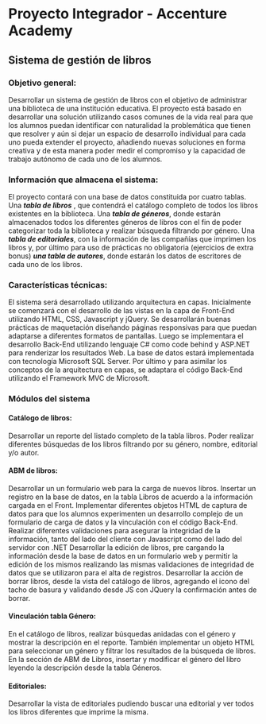 # Proyecto Integrador - Accenture Academy

## Sistema de gestión de libros



### Objetivo general:

Desarrollar un sistema de gestión de libros con el objetivo de administrar una biblioteca de una institución educativa. El proyecto está basado en desarrollar una solución utilizando casos comunes de la vida real para que los alumnos puedan identificar con naturalidad la problemática que tienen que resolver y aún si dejar un espacio de desarrollo individual para cada uno pueda extender el proyecto, añadiendo nuevas soluciones en forma creativa y de esta manera poder medir el compromiso y la capacidad de trabajo autónomo de cada uno de los alumnos.

### Información que almacena el sistema:

El proyecto contará con una base de datos constituida por cuatro tablas. Una ***tabla de libros*** , que contendrá el catálogo completo de todos los libros existentes en la biblioteca. Una ***tabla de géneros***, donde estarán almacenados todos los diferentes géneros de libros con el fin de poder categorizar toda la biblioteca y realizar búsqueda filtrando por género. Una ***tabla de editoriales***, con la información de las compañías que imprimen los libros y, por último para uso de prácticas no obligatoria (ejercicios de extra bonus) ***una tabla de autores***, donde estarán los datos de escritores de cada uno de los libros.

### Características técnicas:

El sistema será desarrollado utilizando arquitectura en capas. Inicialmente se comenzará con el desarrollo de las vistas en la capa de Front-End utilizando HTML, CSS, Javascript y jQuery. Se desarrollarán buenas prácticas de maquetación diseñando páginas responsivas para que puedan adaptarse a diferentes formatos de pantallas. Luego se implementara el desarrollo Back-End utilizando lenguaje C# como code behind y ASP.NET para renderizar los resultados Web. La base de datos estará implementada con tecnología Microsoft SQL Server. Por último y para asimilar los conceptos de la arquitectura en capas, se adaptara el código Back-End utilizando el Framework MVC de Microsoft.

### Módulos del sistema

#### Catálogo de libros:

Desarrollar un reporte del listado completo de la tabla libros. Poder realizar diferentes búsquedas de los libros filtrando por su género, nombre, editorial y/o autor.

#### ABM de libros:

Desarrollar un un formulario web para la carga de nuevos libros. Insertar un registro en la base de datos, en la tabla Libros de acuerdo a la información cargada en el Front. Implementar diferentes objetos HTML de captura de datos para que los alumnos experimenten un desarrollo complejo de un formulario de carga de datos y la vinculación con el código Back-End. Realizar diferentes validaciones para asegurar la integridad de la información, tanto del lado del cliente con Javascript como del lado del servidor con .NET
Desarrollar la edición de libros, pre cargando la información desde la base de datos en un formulario web y permitir la edición de los mismos realizando las mismas validaciones de integridad de datos que se utilizaron para el alta de registros. Desarrollar la acción de borrar libros, desde la vista del catálogo de libros, agregando el icono del tacho de basura y validando desde JS con JQuery la confirmación antes de borrar.

#### Vinculación tabla Género:

En el catálogo de libros, realizar búsquedas anidadas con el género y mostrar la descripción en el reporte. También implementar un objeto HTML para seleccionar un género y filtrar los resultados de la búsqueda de libros. En la sección de ABM de Libros, insertar y modificar el género del libro leyendo la descripción desde la tabla Géneros.

#### Editoriales:

Desarrollar la vista de editoriales pudiendo buscar una editorial y ver todos los libros diferentes que imprime la misma.




